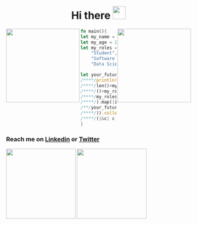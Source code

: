<h1 align="center"> Hi there <img src="https://media.giphy.com/media/hvRJCLFzcasrR4ia7z/giphy.gif" width="35px"> </h1>

<img align="right" width="200" src="https://media4.giphy.com/media/4N5ddOOJJ7gtKTgNac/giphy.gif"/>
<img align="left" width="200" src="https://media2.giphy.com/media/JIX9t2j0ZTN9S/giphy.gif"/>

```rust
fn main(){
let my_name = String::from("Nicolas Nery");
let my_age = 22;
let my_roles = vec![
    "Student",
    "Software Engineer",
    "Data Science Intern at TCU"];

let your_future_data = "596f752073686f756c642068697265204e69636f6c617321";
/****/println!("{}",(/**/0../**/my_age+my_name./*******/
/****/len()+my_age /*   *//*   */ /my_roles.len/*******/
/****/()+my_roles./*            */len()*2).step_by(/***/
/****/my_roles.len/*            */()-my_age/my_age/****/
/****/).map(|i|u8 /*            */::from_str_radix(&/**/
/**/your_future_data/*        */[i..i+2],16).unwrap(/**/
/****/)).collect::<Vec/*    */<u8>>().iter().map/******/
/****/(|&c| c as char). /**/ collect::<String>());/****/
}
```

### Reach me on **[Linkedin](https://www.linkedin.com/in/nicolas-vycas-nery/)** or **[Twitter](https://twitter.com/NicolasVycas)**
<div>
<img 
    src="https://github-readme-stats.vercel.app/api/?username=tomast1337&count_private=true&theme=highcontrast&showicons=true&include_all_commits=true&hide_border=true"
    height="190em"
    align="left"
    >
<img
    src="https://github-readme-stats.vercel.app/api/top-langs/?username=tomast1337&layout=compact&theme=highcontrast&langs_count=10&hide_border=true"
    height="190em"
    align="left"
     >
</div>
